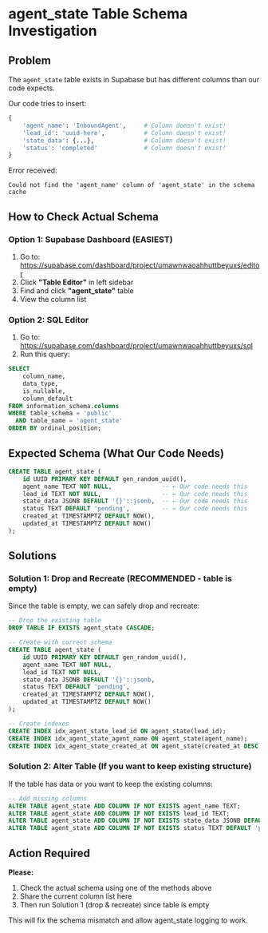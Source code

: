 # agent_state Table Schema Investigation

## Problem
The `agent_state` table exists in Supabase but has different columns than our code expects.

Our code tries to insert:
```python
{
    'agent_name': 'InboundAgent',     # Column doesn't exist!
    'lead_id': 'uuid-here',           # Column doesn't exist!
    'state_data': {...},              # Column doesn't exist!
    'status': 'completed'             # Column doesn't exist!
}
```

Error received:
```
Could not find the 'agent_name' column of 'agent_state' in the schema cache
```

## How to Check Actual Schema

### Option 1: Supabase Dashboard (EASIEST)
1. Go to: https://supabase.com/dashboard/project/umawnwaoahhuttbeyuxs/editor
2. Click **"Table Editor"** in left sidebar
3. Find and click **"agent_state"** table
4. View the column list

### Option 2: SQL Editor
1. Go to: https://supabase.com/dashboard/project/umawnwaoahhuttbeyuxs/sql
2. Run this query:
```sql
SELECT
    column_name,
    data_type,
    is_nullable,
    column_default
FROM information_schema.columns
WHERE table_schema = 'public'
  AND table_name = 'agent_state'
ORDER BY ordinal_position;
```

## Expected Schema (What Our Code Needs)

```sql
CREATE TABLE agent_state (
    id UUID PRIMARY KEY DEFAULT gen_random_uuid(),
    agent_name TEXT NOT NULL,              -- ← Our code needs this
    lead_id TEXT NOT NULL,                 -- ← Our code needs this
    state_data JSONB DEFAULT '{}'::jsonb,  -- ← Our code needs this
    status TEXT DEFAULT 'pending',         -- ← Our code needs this
    created_at TIMESTAMPTZ DEFAULT NOW(),
    updated_at TIMESTAMPTZ DEFAULT NOW()
);
```

## Solutions

### Solution 1: Drop and Recreate (RECOMMENDED - table is empty)
Since the table is empty, we can safely drop and recreate:

```sql
-- Drop the existing table
DROP TABLE IF EXISTS agent_state CASCADE;

-- Create with correct schema
CREATE TABLE agent_state (
    id UUID PRIMARY KEY DEFAULT gen_random_uuid(),
    agent_name TEXT NOT NULL,
    lead_id TEXT NOT NULL,
    state_data JSONB DEFAULT '{}'::jsonb,
    status TEXT DEFAULT 'pending',
    created_at TIMESTAMPTZ DEFAULT NOW(),
    updated_at TIMESTAMPTZ DEFAULT NOW()
);

-- Create indexes
CREATE INDEX idx_agent_state_lead_id ON agent_state(lead_id);
CREATE INDEX idx_agent_state_agent_name ON agent_state(agent_name);
CREATE INDEX idx_agent_state_created_at ON agent_state(created_at DESC);
```

### Solution 2: Alter Table (If you want to keep existing structure)
If the table has data or you want to keep the existing columns:

```sql
-- Add missing columns
ALTER TABLE agent_state ADD COLUMN IF NOT EXISTS agent_name TEXT;
ALTER TABLE agent_state ADD COLUMN IF NOT EXISTS lead_id TEXT;
ALTER TABLE agent_state ADD COLUMN IF NOT EXISTS state_data JSONB DEFAULT '{}'::jsonb;
ALTER TABLE agent_state ADD COLUMN IF NOT EXISTS status TEXT DEFAULT 'pending';
```

## Action Required

**Please:**
1. Check the actual schema using one of the methods above
2. Share the current column list here
3. Then run Solution 1 (drop & recreate) since table is empty

This will fix the schema mismatch and allow agent_state logging to work.
